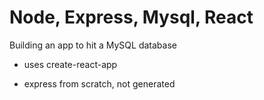 # Node, Express, Mysql, React

Building an app to hit a MySQL database

- uses create-react-app

- express from scratch, not generated

